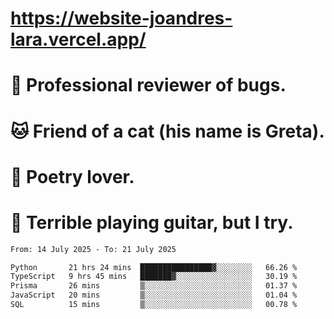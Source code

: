 # https://website-joandres-lara.vercel.app/
# 🐛 Professional reviewer of bugs.
# 🐱 Friend of a cat (his name is Greta).
# 📜 Poetry lover.
# 🎸 Terrible playing guitar, but I try.

<!--START_SECTION:waka-->

```txt
From: 14 July 2025 - To: 21 July 2025

Python       21 hrs 24 mins  ████████████████▓░░░░░░░░   66.26 %
TypeScript   9 hrs 45 mins   ███████▓░░░░░░░░░░░░░░░░░   30.19 %
Prisma       26 mins         ▒░░░░░░░░░░░░░░░░░░░░░░░░   01.37 %
JavaScript   20 mins         ▒░░░░░░░░░░░░░░░░░░░░░░░░   01.04 %
SQL          15 mins         ▒░░░░░░░░░░░░░░░░░░░░░░░░   00.78 %
```

<!--END_SECTION:waka-->
